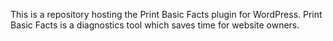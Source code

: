 This is a repository hosting the Print Basic Facts plugin for WordPress. 
Print Basic Facts is a diagnostics tool which saves time for website 
owners.
